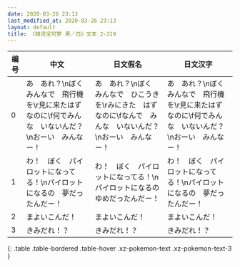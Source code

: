 ```yaml
---
date: 2020-03-26 23:13
last_modified_at: 2020-03-26 23:13
layout: default
title: 《精灵宝可梦 黑／白》文本 2-319
---
```

| 编号 | 中文 | 日文假名 | 日文汉字 |
| ---- | ---- | ---- | --- |
| 0 | あ　あれ？\nぼく　みんなで　飛行機を\r見に来たはずなのに\f何でみんな　いないんだ？\nおーい　みんなー！ | あ　あれ？\nぼく　みんなで　ひこうきを\rみにきた　はずなのに\fなんで　みんな　いないんだ？\nおーい　みんなー！ | あ　あれ？\nぼく　みんなで　飛行機を\r見に来たはずなのに\f何でみんな　いないんだ？\nおーい　みんなー！ |
| 1 | わ！　ぼく　パイロットになってる！\nパイロットになるの　夢だったんだー！ | わ！　ぼく　パイロットになってる！\nパイロットになるの　ゆめだったんだー！ | わ！　ぼく　パイロットになってる！\nパイロットになるの　夢だったんだー！ |
| 2 | まよいこんだ！ | まよいこんだ！ | まよいこんだ！ |
| 3 | きみだれ！？ | きみだれ！？ | きみだれ！？ |
{: .table .table-bordered .table-hover .xz-pokemon-text .xz-pokemon-text-3 }